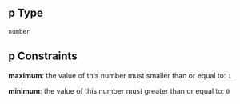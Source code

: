 ## p Type

`number`

## p Constraints

**maximum**: the value of this number must smaller than or equal to: `1`

**minimum**: the value of this number must greater than or equal to: `0`
